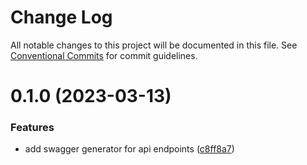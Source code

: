 # Change Log

All notable changes to this project will be documented in this file.
See [Conventional Commits](https://conventionalcommits.org) for commit guidelines.

# 0.1.0 (2023-03-13)


### Features

* add swagger generator for api endpoints ([c8ff8a7](https://github.com/Tada5hi/routup/commit/c8ff8a78c4e0e8b6399db567ce8b882bac2c1e83))
